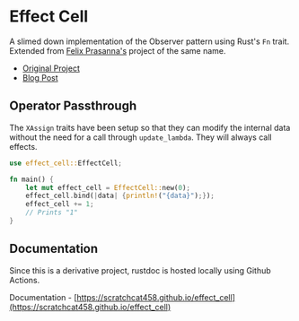 # Effect Cell

A slimed down implementation of the Observer pattern using Rust's `Fn` trait.
Extended from [Felix Prasanna's](https://github.com/fprasx) project of the same name.

- [Original Project](https://github.com/fprasx/effect-cell)
- [Blog Post](https://users.rust-lang.org/t/comments-feedback-on-crate-idea/94096)

## Operator Passthrough
The `XAssign` traits have been setup so that they can modify the internal data
without the need for a call through `update_lambda`.
They will always call effects.

```rust
use effect_cell::EffectCell;

fn main() {
    let mut effect_cell = EffectCell::new(0);
    effect_cell.bind(|data| {println!("{data}");});
    effect_cell += 1;
    // Prints "1"
}
```

## Documentation
Since this is a derivative project, rustdoc is hosted locally using Github Actions.

Documentation - [https://scratchcat458.github.io/effect_cell](https://scratchcat458.github.io/effect_cell) 
